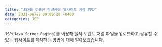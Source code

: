 ```yaml
---
title: "JSP를 이용한 파일공유 웹사이트 제작 방법"
date: 2021-06-29 09:09:28 -0400
categories: JSP
---
```


`JSP(Java Server Paging)`를 이용해 실제 토렌트 처럼 파일을 업로드하고 공유할 수 있는 웹사이트를 제작하는 방법에 대해 알아보겠습니다.

<br>

